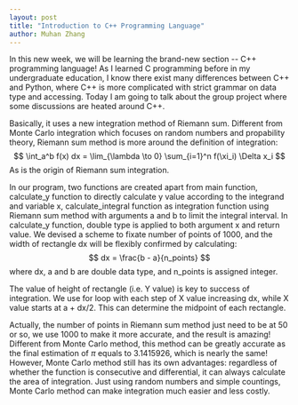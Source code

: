 ```yaml
---
layout: post
title: "Introduction to C++ Programming Language"
author: Muhan Zhang
---
```


In this new week, we will be learning the brand-new section -- C++ programming language! As I learned C programming before in my undergraduate education, I know there exist many differences between C++ and Python, where C++ is more complicated with strict grammar on data type and accessing. Today I am going to talk about the group project where some discussions are heated around C++.

Basically, it uses a new integration method of Riemann sum. Different from Monte Carlo integration which focuses on random numbers and propability theory, Riemann sum method is more around the definition of integration:
$$ \int_a^b f(x) dx = \lim_{\lambda \to 0} \sum_{i=1}^n f(\xi_i) \Delta x_i $$
As is the origin of Riemann sum integration.

In our program, two functions are created apart from main function, calculate_y function to directly calculate y value according to the integrand and variable x, calculate_integral function as integration function using Riemann sum method with arguments a and b to limit the integral interval. In calculate_y function, double type is applied to both argument x and return value. We devised a scheme to fixate number of points of 1000, and the width of rectangle dx will be flexibly confirmed by calculating:
$$ dx = \frac{b - a}{n_points} $$
where dx, a and b are double data type, and n_points is assigned integer.

The value of height of rectangle (i.e. Y value) is key to success of integration. We use for loop with each step of X value increasing dx, while X value starts at a + dx/2. This can determine the midpoint of each rectangle.

Actually, the number of points in Riemann sum method just need to be at 50 or so, we use 1000 to make it more accurate, and the result is amazing! Different from Monte Carlo method, this method can be greatly accurate as the final estimation of $\pi$ equals to 3.1415926, which is nearly the same! However, Monte Carlo method still has its own advantages: regardless of whether the function is consecutive and differential, it can always calculate the area of integration. Just using random numbers and simple countings, Monte Carlo method can make integration much easier and less costly.